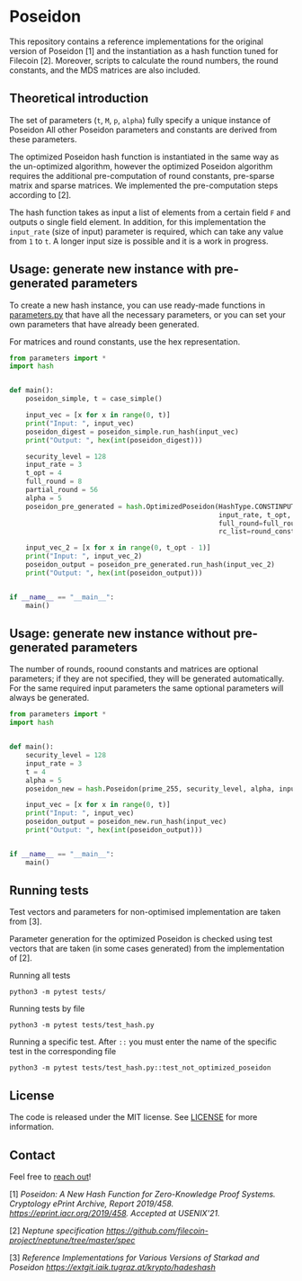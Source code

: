 # Poseidon

This repository contains a reference implementations for the original version of Poseidon [1] and the instantiation as a hash
function tuned for Filecoin [2].
Moreover, scripts to calculate the round numbers, the round constants, and the MDS matrices are also included.


## Theoretical introduction

The set of parameters (`t`, `M`, `p`, `alpha`) fully specify a unique instance of Poseidon
All other Poseidon parameters and constants are derived from these parameters.

The optimized Poseidon hash function is instantiated in the same way as the un-optimized algorithm, however the optimized
Poseidon algorithm requires the additional pre-computation of round constants, pre-sparse matrix and sparse matrices.
We implemented the pre-computation steps according to [2].

The hash function takes as input a list of elements from a certain field `F` and outputs o single field
element.
In addition, for this implementation the `input_rate` (size of input) parameter is required, which can take any value
from `1` to `t`. A longer input size is possible and it is a work in progress.


## Usage: generate new instance with pre-generated parameters

To create a new hash instance, you can use ready-made functions in [parameters.py](poseidon/parameters.py) that have all
the necessary parameters,
or you can set your own parameters that have already been generated.

For matrices and round constants, use the hex representation.

```python
from parameters import *
import hash


def main():
    poseidon_simple, t = case_simple()

    input_vec = [x for x in range(0, t)]
    print("Input: ", input_vec)
    poseidon_digest = poseidon_simple.run_hash(input_vec)
    print("Output: ", hex(int(poseidon_digest)))

    security_level = 128
    input_rate = 3
    t_opt = 4
    full_round = 8
    partial_round = 56
    alpha = 5
    poseidon_pre_generated = hash.OptimizedPoseidon(HashType.CONSTINPUTLEN, prime_255, security_level, alpha,
                                                    input_rate, t_opt,
                                                    full_round=full_round, partial_round=partial_round,
                                                    rc_list=round_constants_neptune, mds_matrix=matrix_neptune)

    input_vec_2 = [x for x in range(0, t_opt - 1)]
    print("Input: ", input_vec_2)
    poseidon_output = poseidon_pre_generated.run_hash(input_vec_2)
    print("Output: ", hex(int(poseidon_output)))


if __name__ == "__main__":
    main()
```

## Usage: generate new instance without pre-generated parameters

The number of rounds, roound constants and matrices are optional parameters;
if they are not specified, they will be generated automatically.
For the same required input parameters the same optional parameters will always be generated.

```python
from parameters import *
import hash


def main():
    security_level = 128
    input_rate = 3
    t = 4
    alpha = 5
    poseidon_new = hash.Poseidon(prime_255, security_level, alpha, input_rate, t)

    input_vec = [x for x in range(0, t)]
    print("Input: ", input_vec)
    poseidon_output = poseidon_new.run_hash(input_vec)
    print("Output: ", hex(int(poseidon_output)))


if __name__ == "__main__":
    main()
```

## Running tests

Test vectors and parameters for non-optimised implementation are taken from [3].

Parameter generation for the optimized Poseidon is checked using test vectors that are taken (in some cases generated) from
the implementation of [2].

Running all tests

```commandline
python3 -m pytest tests/ 
```

Running tests by file

```commandline
python3 -m pytest tests/test_hash.py 
```

Running a specific test. After `::` you must enter the name of the specific test in the corresponding file

```commandline
python3 -m pytest tests/test_hash.py::test_not_optimized_poseidon
```

## License

The code is released under the MIT license. See [LICENSE](LICENSE) for more information.

## Contact

Feel free to [reach out](mailto:hi@ingonyama.com)! 


[1] *Poseidon: A New Hash Function for Zero-Knowledge Proof Systems. Cryptology ePrint Archive, Report 2019/458.
https://eprint.iacr.org/2019/458. Accepted at USENIX'21.*

[2] *Neptune specification https://github.com/filecoin-project/neptune/tree/master/spec*

[3] *Reference Implementations for Various Versions of Starkad and
Poseidon https://extgit.iaik.tugraz.at/krypto/hadeshash*
 
